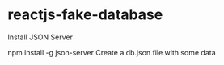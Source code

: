 # reactjs-fake-database

Install JSON Server

npm install -g json-server
Create a db.json file with some data
